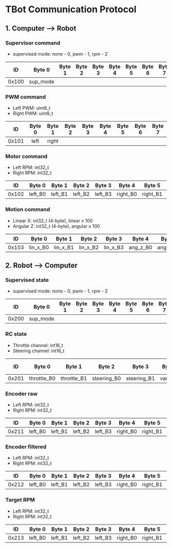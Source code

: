 # TBot Communication Protocol

## 1. Computer --> Robot

### Supervisor command

* supervised mode: none - 0, pwm - 1, rpm - 2

|  ID   |  Byte 0  | Byte 1 | Byte 2 | Byte 3 | Byte 4 | Byte 5 | Byte 6 | Byte 7 |
| :---: | :------: | :----: | :----: | :----: | :----: | :----: | :----: | :----: |
| 0x100 | sup_mode |        |        |        |        |        |        |        |

### PWM command

* Left PWM: uint8_t
* Right PWM: uint8_t

|  ID   | Byte 0 | Byte 1 | Byte 2 | Byte 3 | Byte 4 | Byte 5 | Byte 6 | Byte 7 |
| :---: | :----: | :----: | :----: | :----: | :----: | :----: | :----: | :----: |
| 0x101 |  left  | right  |        |        |        |        |        |        |

### Motor command

* Left RPM: int32_t
* Right RPM: int32_t

|  ID   | Byte 0  | Byte 1  | Byte 2  | Byte 3  |  Byte 4  |  Byte 5  |  Byte 6  |  Byte 7  |
| :---: | :-----: | :-----: | :-----: | :-----: | :------: | :------: | :------: | :------: |
| 0x102 | left_B0 | left_B1 | left_B2 | left_B3 | right_B0 | right_B1 | right_B2 | right_B3 |

### Motion command

* Linear X: int32_t (4-byte), linear x 100
* Angular Z: int32_t (4-byte), angular x 100

|  ID   |  Byte 0  |  Byte 1  |  Byte 2  |  Byte 3  |  Byte 4  |  Byte 5  |  Byte 6  |  Byte 7  |
| :---: | :------: | :------: | :------: | :------: | :------: | :------: | :------: | :------: |
| 0x103 | lin_x_B0 | lin_x_B1 | lin_x_B2 | lin_x_B3 | ang_z_B0 | ang_z_B1 | ang_z_B2 | ang_z_B3 |

## 2. Robot --> Computer

### Supervised state

* supervised mode: none - 0, pwm - 1, rpm - 2

|  ID   |  Byte 0  | Byte 1 | Byte 2 | Byte 3 | Byte 4 | Byte 5 | Byte 6 | Byte 7 |
| :---: | :------: | :----: | :----: | :----: | :----: | :----: | :----: | :----: |
| 0x200 | sup_mode |        |        |        |        |        |        |        |

### RC state

* Throttle channel: int16_t
* Steering channel: int16_t

|  ID   |   Byte 0    |   Byte 1    |   Byte 2    |   Byte 3    | Byte 4  | Byte 5  | Byte 6 | Byte 7 |
| :---: | :---------: | :---------: | :---------: | :---------: | :-----: | :-----: | :----: | :----: |
| 0x201 | throttle_B0 | throttle_B1 | steering_B0 | steering_B1 | var0_B0 | var0_B1 |  sw0   |  sw1   |

### Encoder raw

* Left RPM: int32_t
* Right RPM: int32_t

|  ID   | Byte 0  | Byte 1  | Byte 2  | Byte 3  |  Byte 4  |  Byte 5  |  Byte 6  |  Byte 7  |
| :---: | :-----: | :-----: | :-----: | :-----: | :------: | :------: | :------: | :------: |
| 0x211 | left_B0 | left_B1 | left_B2 | left_B3 | right_B0 | right_B1 | right_B2 | right_B3 |

### Encoder filtered

* Left RPM: int32_t
* Right RPM: int32_t

|  ID   | Byte 0  | Byte 1  | Byte 2  | Byte 3  |  Byte 4  |  Byte 5  |  Byte 6  |  Byte 7  |
| :---: | :-----: | :-----: | :-----: | :-----: | :------: | :------: | :------: | :------: |
| 0x212 | left_B0 | left_B1 | left_B2 | left_B3 | right_B0 | right_B1 | right_B2 | right_B3 |

### Target RPM

* Left RPM: int32_t
* Right RPM: int32_t

|  ID   | Byte 0  | Byte 1  | Byte 2  | Byte 3  |  Byte 4  |  Byte 5  |  Byte 6  |  Byte 7  |
| :---: | :-----: | :-----: | :-----: | :-----: | :------: | :------: | :------: | :------: |
| 0x213 | left_B0 | left_B1 | left_B2 | left_B3 | right_B0 | right_B1 | right_B2 | right_B3 |
